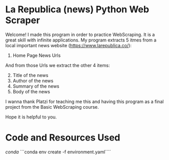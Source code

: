 # La Republica (news) Python Web Scraper


Welcome! I made this program in order to practice WebScraping.
It is a great skill with infinite applications.
My program extracts 5 itmes from a local important news website (https://www.larepublica.co/):

1. Home Page News Urls

And from those Urls we extract the other 4 items:

2. Title of the news
3. Author of the news
4. Summary of the news
5. Body of the news

I wanna thank Platzi for teaching me this and having this program as a final project from the Basic WebScraping course.

Hope it is helpful to you.

# Code and Resources Used
*conda* ´´´conda env create -f environment.yaml´´´´
